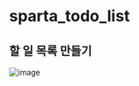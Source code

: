 # sparta_todo_list

## 할 일 목록 만들기



![image](https://github.com/devbong92/sparta_todo_list/assets/95843762/84d8e708-5189-47ca-a181-843d97e7a57d)


